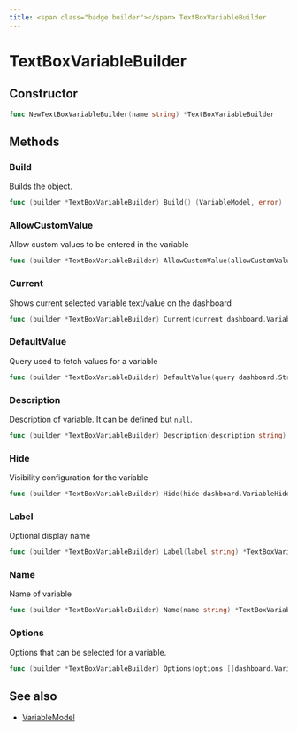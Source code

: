 ```yaml
---
title: <span class="badge builder"></span> TextBoxVariableBuilder
---
```

# <span class="badge builder"></span> TextBoxVariableBuilder

## Constructor

```go
func NewTextBoxVariableBuilder(name string) *TextBoxVariableBuilder
```
## Methods

### <span class="badge object-method"></span> Build

Builds the object.

```go
func (builder *TextBoxVariableBuilder) Build() (VariableModel, error)
```

### <span class="badge object-method"></span> AllowCustomValue

Allow custom values to be entered in the variable

```go
func (builder *TextBoxVariableBuilder) AllowCustomValue(allowCustomValue bool) *TextBoxVariableBuilder
```

### <span class="badge object-method"></span> Current

Shows current selected variable text/value on the dashboard

```go
func (builder *TextBoxVariableBuilder) Current(current dashboard.VariableOption) *TextBoxVariableBuilder
```

### <span class="badge object-method"></span> DefaultValue

Query used to fetch values for a variable

```go
func (builder *TextBoxVariableBuilder) DefaultValue(query dashboard.StringOrMap) *TextBoxVariableBuilder
```

### <span class="badge object-method"></span> Description

Description of variable. It can be defined but `null`.

```go
func (builder *TextBoxVariableBuilder) Description(description string) *TextBoxVariableBuilder
```

### <span class="badge object-method"></span> Hide

Visibility configuration for the variable

```go
func (builder *TextBoxVariableBuilder) Hide(hide dashboard.VariableHide) *TextBoxVariableBuilder
```

### <span class="badge object-method"></span> Label

Optional display name

```go
func (builder *TextBoxVariableBuilder) Label(label string) *TextBoxVariableBuilder
```

### <span class="badge object-method"></span> Name

Name of variable

```go
func (builder *TextBoxVariableBuilder) Name(name string) *TextBoxVariableBuilder
```

### <span class="badge object-method"></span> Options

Options that can be selected for a variable.

```go
func (builder *TextBoxVariableBuilder) Options(options []dashboard.VariableOption) *TextBoxVariableBuilder
```

## See also

 * <span class="badge object-type-struct"></span> [VariableModel](./object-VariableModel.md)
